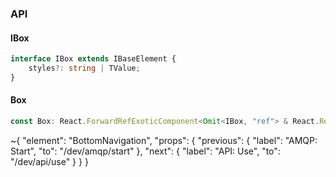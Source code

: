 

### API

#### IBox

```ts
interface IBox extends IBaseElement {
    styles?: string | TValue;
}
```

#### Box

```ts
const Box: React.ForwardRefExoticComponent<Omit<IBox, "ref"> & React.RefAttributes<unknown>>;
```


~{
  "element": "BottomNavigation",
  "props": {
    "previous": {
      "label": "AMQP: Start",
      "to": "/dev/amqp/start"
    },
    "next": {
      "label": "API: Use",
      "to": "/dev/api/use"
    }
  }
}
